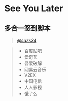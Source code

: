 # See You Later

## 多合一签到脚本
> *[@sazs34](https://github.com/sazs34/TaskConfig/)* 

> + 百度贴吧
> + 爱奇艺
> + 吾爱破解
> + 网易云音乐
> + V2EX
> + 中国电信
> + 人人影视
> + 饿了么


